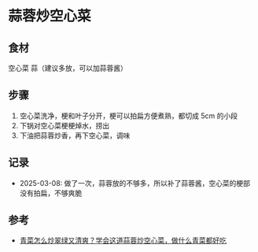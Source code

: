 # 蒜蓉炒空心菜

## 食材

空心菜 蒜（建议多放，可以加蒜蓉酱）

## 步骤

1. 空心菜洗净，梗和叶子分开，梗可以拍扁方便煮熟，都切成 5cm 的小段
2. 下锅对空心菜梗梗焯水，捞出
3. 下油把蒜蓉炒香，再下空心菜，调味

## 记录

- 2025-03-08: 做了一次，蒜蓉放的不够多，所以补了蒜蓉酱，空心菜的梗部没有拍扁，不够爽脆

## 参考

- [青菜怎么炒翠绿又清爽？学会这道蒜蓉炒空心菜，做什么青菜都好吃](https://b23.tv/oByxgC5)
